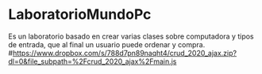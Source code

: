 # LaboratorioMundoPc
Es un laboratorio basado en crear varias clases sobre computadora y tipos de entrada, que al final un usuario puede ordenar y compra.
#https://www.dropbox.com/s/788d7pn89naqht4/crud_2020_ajax.zip?dl=0&file_subpath=%2Fcrud_2020_ajax%2Fmain.js
